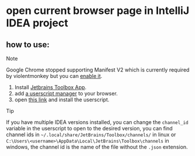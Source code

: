 # open current browser page in IntelliJ IDEA project
## how to use:
> [!NOTE]
> Google Chrome stopped supporting Manifest V2 which is currently required by violentmonkey but you can [enable it](https://stackoverflow.com/a/79283306).
1. Install [Jetbrains Toolbox App](https://www.jetbrains.com/toolbox-app/).
1. add [a userscript manager](https://violentmonkey.github.io/) to your browser.
1. open [this link](https://raw.githubusercontent.com/3m4r5/3m4r5/main/scripts/open_in_idea/open_in_idea.user.js) and install the userscript.
> [!TIP]
> If you have multiple IDEA versions installed, you can change the `channel_id` variable in the userscript to open to the desired version, you can find channel ids in `~/.local/share/JetBrains/Toolbox/channels/` in linux or `C:\Users\<username>\AppData\Local\JetBrains\Toolbox\channels` in windows, the channel id is the name of the file without the `.json` extension.
